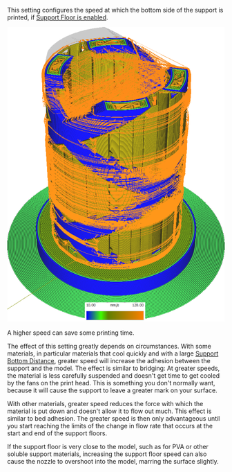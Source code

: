 This setting configures the speed at which the bottom side of the support is printed, if [Support Floor is enabled](support_bottom_enable).

![Various structures printed at different speeds](images/speed_difference.png)

A higher speed can save some printing time.

The effect of this setting greatly depends on circumstances. With some materials, in particular materials that cool quickly and with a large [Support Bottom Distance](support_bottom_distance), greater speed will increase the adhesion between the support and the model. The effect is similar to bridging: At greater speeds, the material is less carefully suspended and doesn't get time to get cooled by the fans on the print head. This is something you don't normally want, because it will cause the support to leave a greater mark on your surface.

With other materials, greater speed reduces the force with which the material is put down and doesn't allow it to flow out much. This effect is similar to bed adhesion. The greater speed is then only advantageous until you start reaching the limits of the change in flow rate that occurs at the start and end of the support floors.

If the support floor is very close to the model, such as for PVA or other soluble support materials, increasing the support floor speed can also cause the nozzle to overshoot into the model, marring the surface slightly.